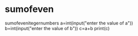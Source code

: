 # sumofeven
sumofevenitegernumbers
a=int(input("enter the value of a"))
b=int(input("enter the value of b"))
c=a+b
print(c)
